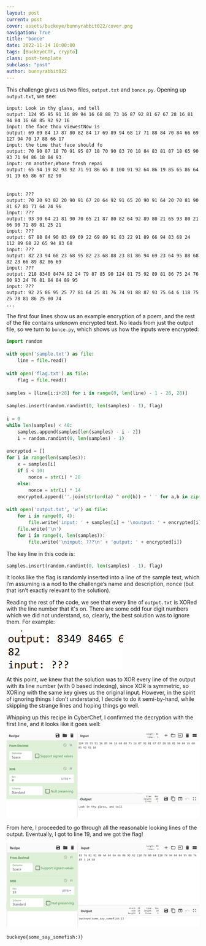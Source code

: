 ```yaml
---
layout: post
current: post
cover: assets/buckeye/bunnyrabbit022/cover.png
navigation: True
title: "bonce"
date: 2022-11-14 10:00:00
tags: [BuckeyeCTF, crypto]
class: post-template
subclass: "post"
author: bunnyrabbit022
---
```


This challenge gives us two files, `output.txt` and `bonce.py`. Opening up `output.txt`, we see:

```
input: Look in thy glass, and tell
output: 124 95 95 91 16 89 94 16 68 88 73 16 87 92 81 67 67 28 16 81 94 84 16 68 85 92 92 16
input: the face thou viewestNow is
output: 69 89 84 17 87 80 82 84 17 69 89 94 68 17 71 88 84 70 84 66 69 127 94 70 17 88 66 17
input: the time that face should fo
output: 70 90 87 18 70 91 95 87 18 70 90 83 70 18 84 83 81 87 18 65 90 93 71 94 86 18 84 93
input: rm another;Whose fresh repai
output: 65 94 19 82 93 92 71 91 86 65 8 100 91 92 64 86 19 85 65 86 64 91 19 65 86 67 82 90


input: ???
output: 70 20 93 82 20 90 91 67 20 64 92 91 65 20 90 91 64 20 70 81 90 81 67 81 71 64 24 96
input: ???
output: 93 90 64 21 81 90 70 65 21 87 80 82 64 92 89 80 21 65 93 80 21 66 90 71 89 81 25 21
input: ???
output: 67 88 84 90 83 69 69 22 69 89 91 83 22 91 89 66 94 83 68 24 112 89 68 22 65 94 83 68
input: ???
output: 82 23 94 68 23 68 95 82 23 68 88 23 81 86 94 69 23 64 95 88 68 82 23 66 89 82 86 69
input: ???
output: 218 8340 8474 92 24 79 87 85 90 124 81 75 92 89 81 86 75 24 76 80 93 24 76 81 84 84 89 95
input: ???
output: 92 25 86 95 25 77 81 64 25 81 76 74 91 88 87 93 75 64 6 118 75 25 78 81 86 25 80 74
...
```

The first four lines show us an example encryption of a poem, and the rest of the file contains unknown encrypted text. No leads from just the output file, so we turn to `bonce.py`, which shows us how the inputs were encrypted:

```py
import random

with open('sample.txt') as file:
    line = file.read()

with open('flag.txt') as file:
    flag = file.read()

samples = [line[i:i+28] for i in range(0, len(line) - 1 - 28, 28)]

samples.insert(random.randint(0, len(samples) - 1), flag)

i = 0
while len(samples) < 40:
    samples.append(samples[len(samples) - i - 2])
    i = random.randint(0, len(samples) - 1)

encrypted = []
for i in range(len(samples)):
    x = samples[i]
    if i < 10:
        nonce = str(i) * 28
    else:
        nonce = str(i) * 14
    encrypted.append(''.join(str(ord(a) ^ ord(b)) + ' ' for a,b in zip(x, nonce)))

with open('output.txt', 'w') as file:
    for i in range(0, 4):
        file.write('input: ' + samples[i] + '\noutput: ' + encrypted[i] + '\n')
    file.write('\n')
    for i in range(4, len(samples)):
        file.write('\ninput: ???\n' + 'output: ' + encrypted[i])

```

The key line in this code is:

```py
samples.insert(random.randint(0, len(samples) - 1), flag)
```

It looks like the flag is randomly inserted into a line of the sample text, which I’m assuming is a nod to the challenge’s name and description, nonce (but that isn’t exactly relevant to the solution).

Reading the rest of the code, we see that every line of `output.txt` is XORed with the line number that it's on. There are some odd four digit numbers which we did not understand, so, clearly, the best solution was to ignore them. For example:

![four digit numbers in output](/assets/buckeye/bunnyrabbit022/image5.png)

At this point, we knew that the solution was to XOR every line of the output with its line number (with 0 based indexing), since XOR is symmetric, so XORing with the same key gives us the original input. However, in the spirit of ignoring things I don’t understand, I decide to do it semi-by-hand, while skipping the strange lines and hoping things go well.

Whipping up this recipe in CyberChef, I confirmed the decryption with the first line, and it looks like it goes well:

![example cyberchef xor output](/assets/buckeye/bunnyrabbit022/image1.png)

From here, I proceeded to go through all the reasonable looking lines of the output. Eventually, I got to line 19, and we got the flag!

![cyberchef xor output with flag](/assets/buckeye/bunnyrabbit022/image4.png)

`buckeye{some_say_somefish:)}`
